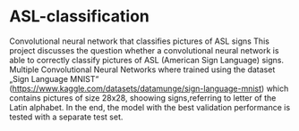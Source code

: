 # ASL-classification
Convolutional neural network that classifies pictures of ASL signs
This project discusses the question whether a convolutional neural network is able to correctly classify pictures of ASL (American Sign Language) signs.
Multiple Convolutional Neural Networks where trained using the dataset „Sign Language MNIST“ (https://www.kaggle.com/datasets/datamunge/sign-language-mnist) 
which contains pictures of size 28x28, shoowing signs,referring to letter of the Latin alphabet. In the end, the model with the best validation performance 
is tested with a separate test set.
